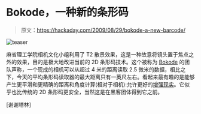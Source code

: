 # Bokode，一种新的条形码

> 原文：<https://hackaday.com/2009/08/29/bokode-a-new-barcode/>

![teaser](img/d20ac676fc0f8313c20e9dbe8e0d0919.png "teaser")

麻省理工学院相机文化小组利用了 T2 散景效果，这是一种故意将镜头置于焦点之外的效果，目的是极大地改进当前的 2D 条形码技术。这个被称为 [Bokode](http://web.media.mit.edu/~ankit/bokode/) 的团队声称，一个现成的相机可以从超过 4 米的距离读取 2.5 微米的数据，相比之下，今天的平均条形码读取器的最大距离只有一英尺左右。看起来最有趣的是能够产生更平滑和更精确的距离和角度计算(相对于相机):允许更好的[增强现实](http://hackaday.com/?s=augmented+reality)。它似乎也比传统的 2D 条形码更安全，当然这是在黑客团体得到它之前。

[谢谢塔林]